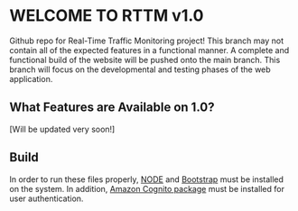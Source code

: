 # WELCOME TO RTTM v1.0
Github repo for Real-Time Traffic Monitoring project! This branch may not contain all of the expected features in a functional manner. A complete and functional build of the website will be pushed onto the main branch. This branch will focus on the developmental and testing phases of the web application.

## What Features are Available on 1.0?
[Will be updated very soon!]

## Build
In order to run these files properly, [NODE](https://nodejs.org/en/) and [Bootstrap](https://react-bootstrap.github.io/getting-started/introduction) must be installed on the system. In addition, [Amazon Cognito package](https://www.npmjs.com/package/amazon-cognito-identity-js) must be installed for user authentication.
